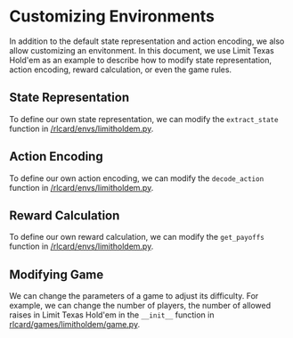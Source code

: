 # Customizing Environments
In addition to the default state representation and action encoding, we also allow customizing an envitonment. In this document, we use Limit Texas Hold'em as an example to describe how to modify state representation, action encoding, reward calculation, or even the game rules.

## State Representation
To define our own state representation, we can modify the ``extract_state`` function in [/rlcard/envs/limitholdem.py](../rlcard/envs/limitholdem.py#L33).

## Action Encoding
To define our own action encoding, we can modify the ``decode_action`` function in [/rlcard/envs/limitholdem.py](../rlcard/envs/limitholdem.py#L69).

## Reward Calculation
To define our own reward calculation, we can modify the ``get_payoffs`` function in [/rlcard/envs/limitholdem.py](../rlcard/envs/limitholdem.py#L60).

## Modifying Game
We can change the parameters of a game to adjust its difficulty. For example, we can change the number of players, the number of allowed raises in Limit Texas Hold'em in the ``__init__`` function in [rlcard/games/limitholdem/game.py](../rlcard/games/limitholdem/game.py#L11).